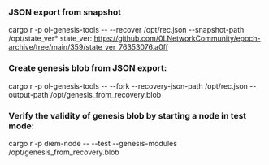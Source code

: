 
### JSON export from snapshot 
cargo r -p ol-genesis-tools -- --recover /opt/rec.json --snapshot-path /opt/state_ver*
state_ver: https://github.com/0LNetworkCommunity/epoch-archive/tree/main/359/state_ver_76353076.a0ff

### Create genesis blob from JSON export:
cargo r -p ol-genesis-tools -- --fork --recovery-json-path /opt/rec.json --output-path /opt/genesis_from_recovery.blob

### Verify the validity of genesis blob by starting a node in test mode:
cargo r -p diem-node -- --test --genesis-modules /opt/genesis_from_recovery.blob
